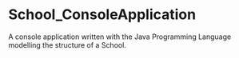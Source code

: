 # School_ConsoleApplication

A console application written with the Java Programming Language modelling the structure of a School.
